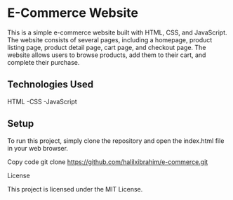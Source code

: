 # E-Commerce Website

This is a simple e-commerce website built with HTML, CSS, and JavaScript. The website consists of several pages, including a homepage, product listing page, product detail page, cart page, and checkout page. The website allows users to browse products, add them to their cart, and complete their purchase.

## Technologies Used

HTML
-CSS
-JavaScript

## Setup

To run this project, simply clone the repository and open the index.html file in your web browser.

Copy code
git clone https://github.com/halilxibrahim/e-commerce.git

License

This project is licensed under the MIT License.
